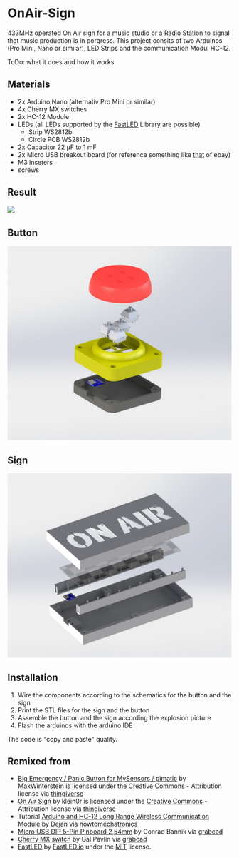 # OnAir-Sign
433MHz operated On Air sign for a music studio or a Radio Station to signal that music production is in porgress. 
This project consits of two Arduinos (Pro Mini, Nano or similar), LED Strips and the communication Modul HC-12. 

ToDo:
what it does and how it works

## Materials
* 2x Arduino Nano (alternativ Pro Mini or similar)
* 4x Cherry MX switches
* 2x  HC-12 Module
* LEDs (all LEDs supported by the [FastLED](https://github.com/FastLED/FastLED) Library are possible)
  * Strip WS2812b 
  * Circle PCB WS2812b
* 2x Capacitor 22 µF to 1 mF
* 2x Micro USB breakout board (for reference something like [that](https://www.ebay.com/itm/5Pcs-Micro-USB-Board-Power-Adapter-5V-Breakout-Switch-Interface-Module-F-Arduino/153733325920?hash=item23cb386460:g:TX4AAOSwbb5d1qM8) of ebay)
* M3 inseters
* screws

## Result

![](media/result.gif)

## Button

![](media/Button.JPG)

## Sign

![](media/Sign.JPG)

## Installation

1. Wire the components according to the schematics for the button and the sign
1. Print the STL files for the sign and the button
1. Assemble the button and the sign according the explosion picture
1. Flash the arduinos with the arduino IDE

The code is "copy and paste" quality. 

## Remixed from

* [Big Emergency / Panic Button for MySensors / pimatic](https://www.thingiverse.com/thing:1406545) by MaxWinterstein is licensed under the [Creative Commons](http://creativecommons.org/licenses/by/3.0/) - Attribution license via [thingiverse](https://www.thingiverse.com/)
* [On Air Sign](https://www.thingiverse.com/thing:2847029) by klein0r is licensed under the [Creative Commons](http://creativecommons.org/licenses/by/3.0/) - Attribution license via [thingiverse](https://www.thingiverse.com/)
* Tutorial [Arduino and HC-12 Long Range Wireless Communication Module](https://howtomechatronics.com/tutorials/arduino/arduino-and-hc-12-long-range-wireless-communication-module/) by Dejan via [howtomechatronics](https://howtomechatronics.com/)
* [Micro USB DIP 5-Pin Pinboard 2,54mm](https://grabcad.com/library/micro-usb-dip-5-pin-pinboard-2-54mm-1) by Conrad Bannik via [grabcad](https://grabcad.com/)
* [Cherry MX switch](https://grabcad.com/library/cherry-mx-switch-2) by Gal Pavlin via [grabcad](https://grabcad.com/)
* [FastLED](https://github.com/FastLED/FastLED) by [FastLED.io](http://fastled.io/) under the [MIT](https://opensource.org/licenses/mit-license.php) license.
